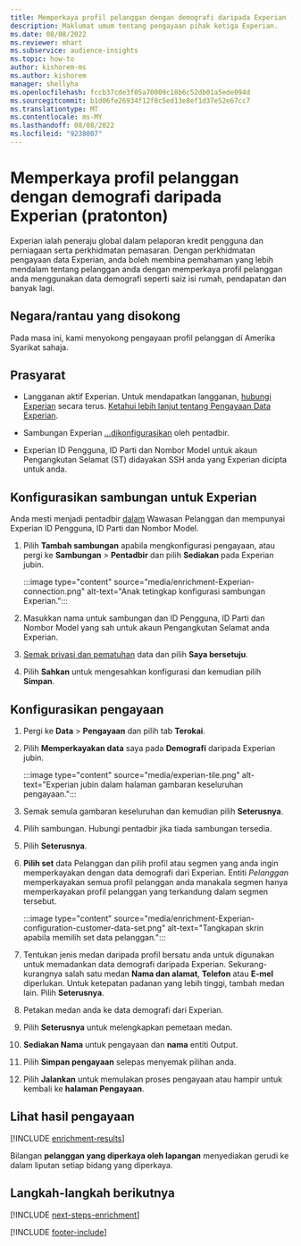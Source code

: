 ```yaml
---
title: Memperkaya profil pelanggan dengan demografi daripada Experian (pratonton)
description: Maklumat umum tentang pengayaan pihak ketiga Experian.
ms.date: 08/08/2022
ms.reviewer: mhart
ms.subservice: audience-insights
ms.topic: how-to
author: kishorem-ms
ms.author: kishorem
manager: shellyha
ms.openlocfilehash: fccb37cde3f05a70009c18b6c52db01a5ede094d
ms.sourcegitcommit: b1d06fe26934f12f0c5ed13e8ef1d37e52e67cc7
ms.translationtype: MT
ms.contentlocale: ms-MY
ms.lasthandoff: 08/08/2022
ms.locfileid: "9238007"
---
```

# <a name="enrich-customer-profiles-with-demographics-from-experian-preview"></a>Memperkaya profil pelanggan dengan demografi daripada Experian (pratonton)

Experian ialah peneraju global dalam pelaporan kredit pengguna dan perniagaan serta perkhidmatan pemasaran. Dengan perkhidmatan pengayaan data Experian, anda boleh membina pemahaman yang lebih mendalam tentang pelanggan anda dengan memperkaya profil pelanggan anda menggunakan data demografi seperti saiz isi rumah, pendapatan dan banyak lagi.

## <a name="supported-countriesregions"></a>Negara/rantau yang disokong

Pada masa ini, kami menyokong pengayaan profil pelanggan di Amerika Syarikat sahaja.

## <a name="prerequisites"></a>Prasyarat

- Langganan aktif Experian. Untuk mendapatkan langganan, [hubungi Experian](https://www.experian.com/marketing-services/contact) secara terus. [Ketahui lebih lanjut tentang Pengayaan Data Experian](https://www.experian.com/marketing-services/microsoft?cmpid=ems_web_mci_cdppage).

- Sambungan Experian [...](connections.md)[dikonfigurasikan](#configure-the-connection-for-experian) oleh pentadbir.

- Experian ID Pengguna, ID Parti dan Nombor Model untuk akaun Pengangkutan Selamat (ST) didayakan SSH anda yang Experian dicipta untuk anda.

## <a name="configure-the-connection-for-experian"></a>Konfigurasikan sambungan untuk Experian

Anda mesti menjadi pentadbir [dalam](permissions.md#admin) Wawasan Pelanggan dan mempunyai Experian ID Pengguna, ID Parti dan Nombor Model.

1. Pilih **Tambah sambungan** apabila mengkonfigurasi pengayaan, atau pergi ke **Sambungan** > **Pentadbir** dan pilih **Sediakan** pada Experian jubin.

   :::image type="content" source="media/enrichment-Experian-connection.png" alt-text="Anak tetingkap konfigurasi sambungan Experian.":::

1. Masukkan nama untuk sambungan dan ID Pengguna, ID Parti dan Nombor Model yang sah untuk akaun Pengangkutan Selamat anda Experian.

1. [Semak privasi dan pematuhan](connections.md#data-privacy-and-compliance) data dan pilih **Saya bersetuju**.

1. Pilih **Sahkan** untuk mengesahkan konfigurasi dan kemudian pilih **Simpan**.

## <a name="configure-the-enrichment"></a>Konfigurasikan pengayaan

1. Pergi ke **Data** > **Pengayaan** dan pilih tab **Terokai**.

1. Pilih **Memperkayakan data** saya pada **Demografi** daripada Experian jubin.

   :::image type="content" source="media/experian-tile.png" alt-text="Experian jubin dalam halaman gambaran keseluruhan pengayaan.":::

1. Semak semula gambaran keseluruhan dan kemudian pilih **Seterusnya**.

1. Pilih sambungan. Hubungi pentadbir jika tiada sambungan tersedia.

1. Pilih **Seterusnya**.

1. **Pilih set** data Pelanggan dan pilih profil atau segmen yang anda ingin memperkayakan dengan data demografi dari Experian. Entiti *Pelanggan* memperkayakan semua profil pelanggan anda manakala segmen hanya memperkayakan profil pelanggan yang terkandung dalam segmen tersebut.

    :::image type="content" source="media/enrichment-Experian-configuration-customer-data-set.png" alt-text="Tangkapan skrin apabila memilih set data pelanggan.":::

1. Tentukan jenis medan daripada profil bersatu anda untuk digunakan untuk memadankan data demografi daripada Experian. Sekurang-kurangnya salah satu medan **Nama dan alamat**, **Telefon** atau **E-mel** diperlukan. Untuk ketepatan padanan yang lebih tinggi, tambah medan lain. Pilih **Seterusnya**.

1. Petakan medan anda ke data demografi dari Experian.

1. Pilih **Seterusnya** untuk melengkapkan pemetaan medan.

1. **Sediakan Nama** untuk pengayaan dan **nama** entiti Output.

1. Pilih **Simpan pengayaan** selepas menyemak pilihan anda.

1. Pilih **Jalankan** untuk memulakan proses pengayaan atau hampir untuk kembali ke **halaman Pengayaan**.

## <a name="view-enrichment-results"></a>Lihat hasil pengayaan

[!INCLUDE [enrichment-results](includes/enrichment-results.md)]

Bilangan **pelanggan yang diperkaya oleh lapangan** menyediakan gerudi ke dalam liputan setiap bidang yang diperkaya.

## <a name="next-steps"></a>Langkah-langkah berikutnya

[!INCLUDE [next-steps-enrichment](includes/next-steps-enrichment.md)]

[!INCLUDE [footer-include](includes/footer-banner.md)]

